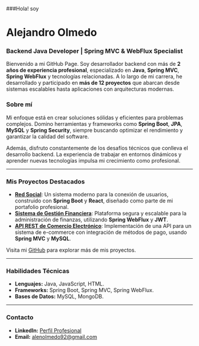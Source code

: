 ###Hola! soy
# Alejandro Olmedo

### Backend Java Developer | Spring MVC & WebFlux Specialist

Bienvenido a mi GitHub Page. Soy desarrollador backend con más de **2 años de experiencia profesional**, especializado en **Java**, **Spring MVC**, **Spring WebFlux** y tecnologías relacionadas. A lo largo de mi carrera, he desarrollado y participado en **más de 12 proyectos** que abarcan desde sistemas escalables hasta aplicaciones con arquitecturas modernas.

### Sobre mí

Mi enfoque está en crear soluciones sólidas y eficientes para problemas complejos. Domino herramientas y frameworks como **Spring Boot**, **JPA**, **MySQL** y **Spring Security**, siempre buscando optimizar el rendimiento y garantizar la calidad del software.

Además, disfruto constantemente de los desafíos técnicos que conlleva el desarrollo backend. La experiencia de trabajar en entornos dinámicos y aprender nuevas tecnologías impulsa mi crecimiento como profesional.

---

### Mis Proyectos Destacados

- **[Red Social](#)**: Un sistema moderno para la conexión de usuarios, construido con **Spring Boot** y **React**, diseñado como parte de mi portafolio profesional.
- **[Sistema de Gestión Financiera](#)**: Plataforma segura y escalable para la administración de finanzas, utilizando **Spring WebFlux** y **JWT**.
- **[API REST de Comercio Electrónico](#)**: Implementación de una API para un sistema de e-commerce con integración de métodos de pago, usando **Spring MVC** y **MySQL**.

Visita mi [GitHub](https://github.com/) para explorar más de mis proyectos.

---

### Habilidades Técnicas

- **Lenguajes:** Java, JavaScript, HTML.
- **Frameworks:** Spring Boot, Spring MVC, Spring WebFlux.
- **Bases de Datos:** MySQL, MongoDB.

---

### Contacto

- **LinkedIn:** [Perfil Profesional](https://linkedin.com/in/alejandro-olmedo)
- **Email:** alenolmedo92@gmail.com
